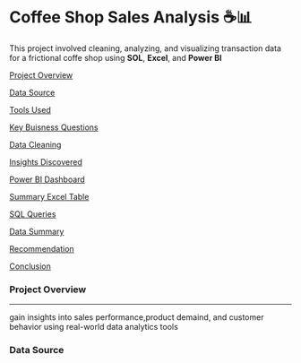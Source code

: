 # Coffee Shop Sales Analysis ☕📊
This project involved cleaning, analyzing, and visualizing transaction data for a frictional coffe shop using **SOL**, **Excel**, and **Power BI**

[Project Overview](#project_overview)

[Data Source](#data_source)

[Tools Used](#tools_used)

[Key Buisness Questions](#key_buisness_questions)

[Data Cleaning](#data_cleaning)

[Insights Discovered](#insights_discovered)

[Power BI Dashboard](#power_bi_dashboard)

[Summary Excel Table](#summary_excel_table)

[SQL Queries](#sql_queries)

[Data Summary](#data-summary)

[Recommendation](#recommendation)

[Conclusion](#conclusion)


### Project Overview
---
gain insights into sales performance,product demaind, and customer behavior using real-world data analytics tools

### Data Source

